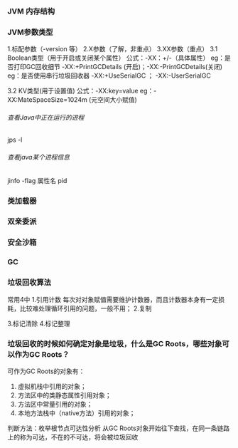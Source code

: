 ### JVM 内存结构

### JVM参数类型
1.标配参数（-version 等）
2.X参数（了解，非重点）
3.XX参数（重点）
  3.1 Boolean类型（用于开启或关闭某个属性）
  公式：-XX：+/-（具体属性） 
  eg：是否打印GC回收细节  -XX:+PrintGCDetails (开启)；-XX:-PrintGCDetails(关闭)
  eg：是否使用串行垃圾回收器  -XX:+UseSerialGC  ； -XX:-UserSerialGC
  
  3.2 KV类型(用于设置值)
  公式：-XX:key=value
  eg：-XX:MateSpaceSize=1024m (元空间大小赋值)

###### 查看Java中正在运行的进程
jps -l
###### 查看java某个进程信息
jinfo -flag 属性名 pid
  

### 类加载器

### 双亲委派

### 安全沙箱

### GC 

### 垃圾回收算法
常用4中
1.引用计数
  每次对对象赋值需要维护计数器，而且计数器本身有一定损耗，比较难处理循环引用的问题，一般不用；
2.复制
  
3.标记清除
4.标记整理

### 垃圾回收的时候如何确定对象是垃圾，什么是GC Roots，哪些对象可以作为GC Roots？
可作为GC Roots的对象有：
1. 虚拟机栈中引用的对象；
2. 方法区中的类静态属性引用对象；
3. 方法区中常量引用的对象；
4. 本地方法栈中（native方法）引用的对象；

判断方法：枚举根节点可达性分析
从GC Roots对象开始往下查找，在同一条链路上的称为可达，不在的不可达，将会被垃圾回收
